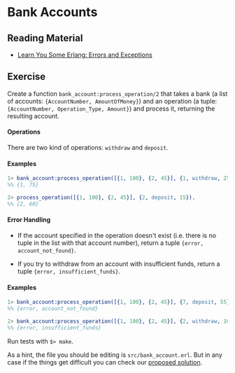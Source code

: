 # Bank Accounts

## Reading Material

- [Learn You Some Erlang: Errors and Exceptions](http://learnyousomeerlang.com/errors-and-exceptions)

## Exercise

Create a function `bank_account:process_operation/2` that takes a bank (a list of accounts: `{AccountNumber, AmountOfMoney}`) and an operation (a tuple: `{AccountNumber, Operation_Type, Amount}`) and process it, returning the resulting account.

#### Operations
There are two kind of operations: `withdraw` and `deposit`.

#### Examples

``` erlang
1> bank_account:process_operation([{1, 100}, {2, 45}], {1, withdraw, 25}).
%% {1, 75}

2> process_operation([{1, 100}, {2, 45}], {2, deposit, 15}).
%% {2, 60}
```

#### Error Handling
* If the account specified in the operation doesn't exist (i.e. there is no tuple in the list with that account number), return a tuple `{error, account_not_found}`.

* If you try to withdraw from an account with insufficient funds, return a tuple `{error, insufficient_funds}`.

#### Examples

``` erlang
1> bank_account:process_operation([{1, 100}, {2, 45}], {7, deposit, 55}).
%% {error, account_not_found}

2> bank_account:process_operation([{1, 100}, {2, 45}], {2, withdraw, 100}).
%% {error, insufficient_funds}
```

Run tests with `$> make`.

As a hint, the file you should be editing is `src/bank_account.erl`. But in any case if the things get difficult you can check our [proposed solution](solution/bank_account.erl).

